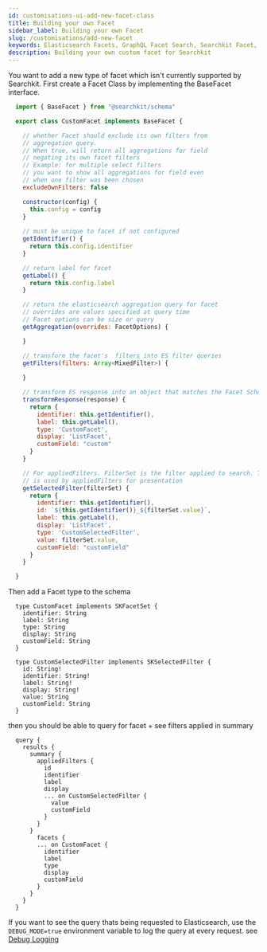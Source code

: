 ```yaml
---
id: customisations-ui-add-new-facet-class
title: Building your own Facet
sidebar_label: Building your own Facet
slug: /customisations/add-new-facet
keywords: Elasticsearch Facets, GraphQL Facet Search, Searchkit Facet, Elasticsearch API
description: Building your own custom facet for Searchkit
---
```


You want to add a new type of facet which isn't currently supported by Searchkit. First create a Facet Class by implementing the BaseFacet interface.

```javascript
  import { BaseFacet } from "@searchkit/schema"

  export class CustomFacet implements BaseFacet {

    // whether Facet should exclude its own filters from 
    // aggregation query. 
    // When true, will return all aggregations for field 
    // negating its own facet filters
    // Example: for multiple select filters
    // you want to show all aggregations for field even 
    // when one filter was been chosen 
    excludeOwnFilters: false

    constructor(config) {
      this.config = config
    }
    
    // must be unique to facet if not configured
    getIdentifier() {
      return this.config.identifier
    }

    // return label for facet
    getLabel() {
      return this.config.label
    }

    // return the elasticsearch aggregation query for facet
    // overrides are values specified at query time
    // Facet options can be size or query
    getAggregation(overrides: FacetOptions) {

    }

    // transform the facet's  filters into ES filter queries
    getFilters(filters: Array<MixedFilter>) {
      
    }

    // transform ES response into an object that matches the Facet Schema type 
    transformResponse(response) {
      return {
        identifier: this.getIdentifier(),
        label: this.getLabel(),
        type: 'CustomFacet',
        display: 'ListFacet',
        customField: "custom"
      }
    }

    // For appliedFilters. FilterSet is the filter applied to search. The return object
    // is used by appliedFilters for presentation
    getSelectedFilter(filterSet) {
      return {
        identifier: this.getIdentifier(),
        id: `${this.getIdentifier()}_${filterSet.value}`,
        label: this.getLabel(),
        display: 'ListFacet',
        type: 'CustomSelectedFilter',
        value: filterSet.value,
        customField: "customField"
      }
    }

  }
```

Then add a Facet type to the schema

```gql
  type CustomFacet implements SKFacetSet {
    identifier: String
    label: String
    type: String
    display: String
    customField: String
  }

  type CustomSelectedFilter implements SKSelectedFilter {
    id: String!
    identifier: String!
    label: String!
    display: String!
    value: String
    customField: String
  }
```

then you should be able to query for facet + see filters applied in summary

```gql
  query {
    results {
      summary {
        appliedFilters {
          id
          identifier
          label
          display
          ... on CustomSelectedFilter {
            value
            customField
          }
        }
      }
    	facets {
        ... on CustomFacet {
          identifier
          label
          type
          display
          customField
        }
      }
    } 
  }
```

If you want to see the query thats being requested to Elasticsearch, use the `DEBUG_MODE=true` environment variable to log the query at every request. see [Debug Logging](https://searchkit.co/docs/customisations/server-logging#query-logging) 